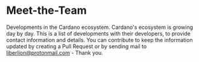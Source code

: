 # Meet-the-Team
Developments in the Cardano ecosystem.
Cardano's ecosystem is growing day by day.
This is a list of developments with their developers, to provide contact information and details.
You can contribute to keep the information updated by creating a Pull Request or by sending mail to liberlion@protonmail.com - Thank you.
